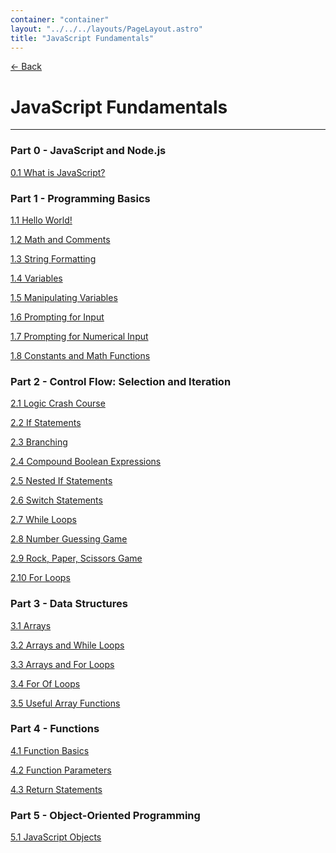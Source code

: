 ```yaml
---
container: "container"
layout: "../../../layouts/PageLayout.astro"
title: "JavaScript Fundamentals"
---
```


[← Back](/)

# JavaScript Fundamentals

---

### Part 0 - JavaScript and Node.js

[0.1 What is JavaScript?](activities/0-1-what-is-js)

### Part 1 - Programming Basics

[1.1 Hello World!](activities/1-1-hello-world)

[1.2 Math and Comments](activities/1-2-math-and-comments)

[1.3 String Formatting](activities/1-3-string-formatting)

[1.4 Variables](activities/1-4-variables)

[1.5 Manipulating Variables](activities/1-5-manipulating-variables)

[1.6 Prompting for Input](activities/1-6-prompting-for-input)

[1.7 Prompting for Numerical Input](activities/1-7-prompting-for-numerical-input)

[1.8 Constants and Math Functions](activities/1-8-constants-math-random)

### Part 2 - Control Flow: Selection and Iteration

[2.1 Logic Crash Course](activities/2-1-logic)

[2.2 If Statements](activities/2-2-if-statements)

[2.3 Branching](activities/2-3-branching)

[2.4 Compound Boolean Expressions](activities/2-4-compound-boolean)

[2.5 Nested If Statements](activities/2-5-nested-if-statements)

[2.6 Switch Statements](activities/2-6-switch-statements)

[2.7 While Loops](activities/2-7-while-loops)

[2.8 Number Guessing Game](activities/2-8-number-guessing-game)

[2.9 Rock, Paper, Scissors Game](activities/2-9-rock-paper-scissors)

[2.10 For Loops](activities/2-10-for-loops)

### Part 3 - Data Structures

[3.1 Arrays](activities/3-1-arrays)

[3.2 Arrays and While Loops](activities/3-2-arrays-while-loops)

[3.3 Arrays and For Loops](activities/3-3-arrays-for-loops)

[3.4 For Of Loops](activities/3-4-arrays-for-of-loops)

[3.5 Useful Array Functions](activities/3-5-useful-array-functions)

### Part 4 - Functions

[4.1 Function Basics](activities/4-1-functions)

[4.2 Function Parameters](activities/4-2-function-parameters)

[4.3 Return Statements](activities/4-3-function-return)

### Part 5 - Object-Oriented Programming

[5.1 JavaScript Objects](activities/5-1-objects)

<!-- ### Clientside JavaScript -->
<!-- ### Serverside JavaScript (Node.js) -->
<!-- ### Node Package Manager -->
